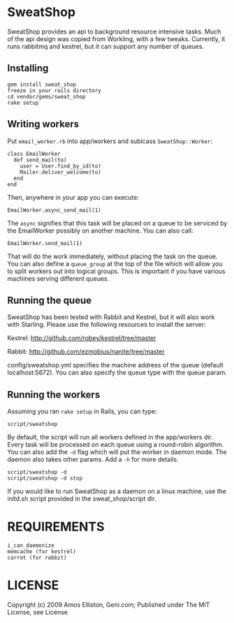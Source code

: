 # SweatShop

SweatShop provides an api to background resource intensive tasks. Much of the api design was copied from Workling, with a few tweaks.
Currently, it runs rabbitmq and kestrel, but it can support any number of queues.

## Installing 

    gem install sweat_shop
    freeze in your rails directory
    cd vendor/gems/sweat_shop
    rake setup

## Writing workers

Put `email_worker.rb` into app/workers and sublcass `SweatShop::Worker`:

    class EmailWorker
      def send_mail(to)
        user = User.find_by_id(to)
        Mailer.deliver_welcome(to)
      end
    end

Then, anywhere in your app you can execute:

    EmailWorker.async_send_mail(1)

The `async` signifies that this task will be placed on a queue to be serviced by the EmailWorker possibly on another machine. You can also
call:

    EmailWorker.send_mail(1)

That will do the work immediately, without placing the task on the queue. You can also define a `queue_group` at the top of the file
which will allow you to split workers out into logical groups. This is important if you have various machines serving different
queues. 

## Running the queue

SweatShop has been tested with Rabbit and Kestrel, but it will also work with Starling. Please use the following resources to install the server:

Kestrel:
http://github.com/robey/kestrel/tree/master

Rabbit:
http://github.com/ezmobius/nanite/tree/master

config/sweatshop.yml specifies the machine address of the queue (default localhost:5672). You can also specify the queue type with the queue param.

## Running the workers

Assuming you ran `rake setup` in Rails, you can type:

    script/sweatshop

By default, the script will run all workers defined in the app/workers dir. Every task will be processed on each queue using a round-robin algorithm. You can also add the `-d` flag which will put the worker in daemon mode. The daemon also takes other params.  Add a `-h` for more details.

    script/sweatshop -d
    script/sweatshop -d stop

If you would like to run SweatShop as a daemon on a linux machine, use the initd.sh script provided in the sweat_shop/script dir.

# REQUIREMENTS

    i_can_daemonize
    memcache (for kestrel)
    carrot (for rabbit)

# LICENSE

Copyright (c) 2009 Amos Elliston, Geni.com; Published under The MIT License, see License
